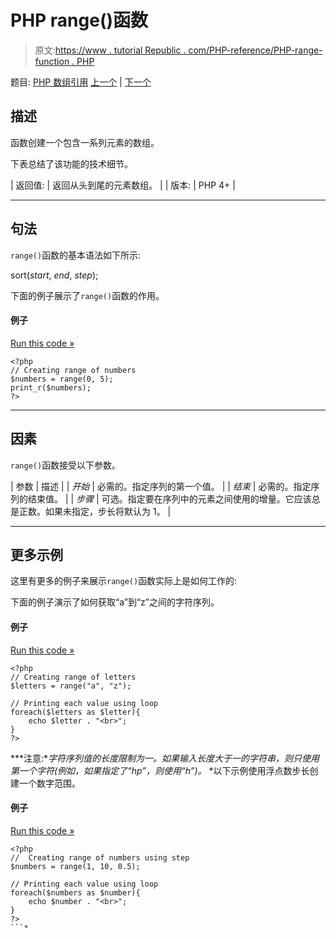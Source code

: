 # PHP range()函数

> 原文:[https://www . tutorial Republic . com/PHP-reference/PHP-range-function . PHP](https://www.tutorialrepublic.com/php-reference/php-range-function.php)

题目: [PHP 数组引用](php-array-functions.php) [上一个](php-prev-function.php) | [下一个](php-reset-function.php)

## 描述

函数创建一个包含一系列元素的数组。

下表总结了该功能的技术细节。

| 返回值: | 返回从头到尾的元素数组。 |
| 版本: | PHP 4+ |

* * *

## 句法

`range()`函数的基本语法如下所示:

sort(*start*, *end*, *step*);

下面的例子展示了`range()`函数的作用。

#### 例子

[Run this code »](../codelab.php?topic=php&file=create-a-range-of-numbers "Run this code to view the output")

```
<?php
// Creating range of numbers
$numbers = range(0, 5);
print_r($numbers);
?>
```

* * *

## 因素

`range()`函数接受以下参数。

| 参数 | 描述 |
| *开始* | 必需的。指定序列的第一个值。 |
| *结束* | 必需的。指定序列的结束值。 |
| *步骤* | 可选。指定要在序列中的元素之间使用的增量。它应该总是正数。如果未指定，步长将默认为 1。 |

* * *

## 更多示例

这里有更多的例子来展示`range()`函数实际上是如何工作的:

下面的例子演示了如何获取“a”到“z”之间的字符序列。

#### 例子

[Run this code »](../codelab.php?topic=php&file=create-a-range-of-alphabetical-characters "Run this code to view the output")

```
<?php
// Creating range of letters
$letters = range("a", "z");

// Printing each value using loop
foreach($letters as $letter){
    echo $letter . "<br>";
}
?>
```

 ***注意:**字符序列值的长度限制为一。如果输入长度大于一的字符串，则只使用第一个字符(例如，如果指定了“hp”，则使用“h”)。*  *以下示例使用浮点数步长创建一个数字范围。

#### 例子

[Run this code »](../codelab.php?topic=php&file=create-a-range-of-numbers-using-step "Run this code to view the output")

```
<?php
//  Creating range of numbers using step
$numbers = range(1, 10, 0.5);

// Printing each value using loop
foreach($numbers as $number){
    echo $number . "<br>";
}
?>
```*